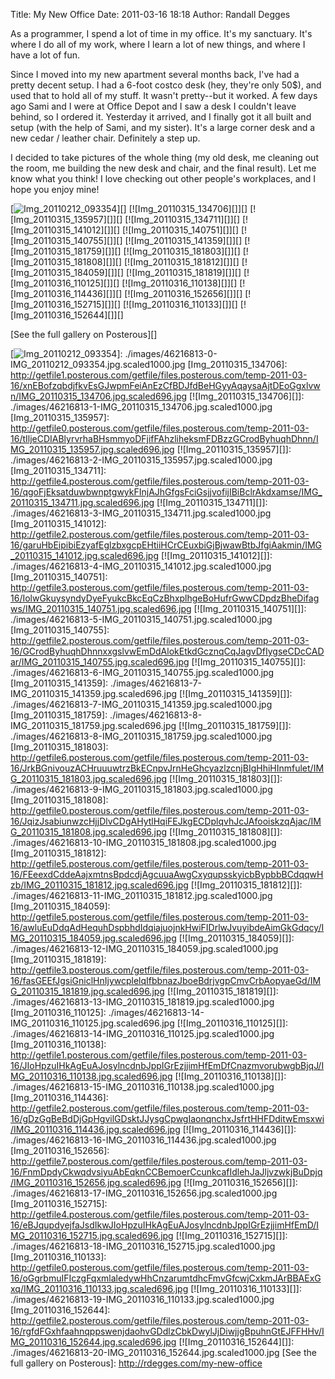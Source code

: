 Title: My New Office
Date: 2011-03-16 18:18
Author: Randall Degges


As a programmer, I spend a lot of time in my office. It's my sanctuary. It's
where I do all of my work, where I learn a lot of new things, and where I have a
lot of fun.

Since I moved into my new apartment several months back, I've had a pretty
decent setup. I had a 6-foot costco desk (hey, they're only 50\$), and used that
to hold all of my stuff. It wasn't pretty--but it worked. A few days ago Sami
and I were at Office Depot and I saw a desk I couldn't leave behind, so I
ordered it. Yesterday it arrived, and I finally got it all built and setup (with
the help of Sami, and my sister). It's a large corner desk and a new cedar /
leather chair. Definitely a step up.

I decided to take pictures of the whole thing (my old desk, me cleaning out the
room, me building the new desk and chair, and the final result). Let me know
what you think! I love checking out other people's workplaces, and I hope you
enjoy mine!

[![Img\_20110212\_093354][]][] [![Img\_20110315\_134706][]][]
[![Img\_20110315\_135957][]][] [![Img\_20110315\_134711][]][]
[![Img\_20110315\_141012][]][] [![Img\_20110315\_140751][]][]
[![Img\_20110315\_140755][]][] [![Img\_20110315\_141359][]][]
[![Img\_20110315\_181759][]][] [![Img\_20110315\_181803][]][]
[![Img\_20110315\_181808][]][] [![Img\_20110315\_181812][]][]
[![Img\_20110315\_184059][]][] [![Img\_20110315\_181819][]][]
[![Img\_20110316\_110125][]][] [![Img\_20110316\_110138][]][]
[![Img\_20110316\_114436][]][] [![Img\_20110316\_152656][]][]
[![Img\_20110316\_152715][]][] [![Img\_20110316\_110133][]][]
[![Img\_20110316\_152644][]][]

[See the full gallery on Posterous][]

  [Img\_20110212\_093354]: ./images/46216813-0-IMG_20110212_093354.jpg.scaled696.jpg
  [![Img\_20110212\_093354][]]: ./images/46216813-0-IMG_20110212_093354.jpg.scaled1000.jpg
  [Img\_20110315\_134706]: http://getfile1.posterous.com/getfile/files.posterous.com/temp-2011-03-16/xnEBofzqbdjfkvEsGJwpmFeiAnEzCfBDJfdBeHGyyAqaysaAjtDEoGgxlvwn/IMG_20110315_134706.jpg.scaled696.jpg
  [![Img\_20110315\_134706][]]: ./images/46216813-1-IMG_20110315_134706.jpg.scaled1000.jpg
  [Img\_20110315\_135957]: http://getfile0.posterous.com/getfile/files.posterous.com/temp-2011-03-16/tIljeCDIABlyrvrhaBHsmmyoDFjifFAhzliheksmFDBzzGCrodByhuqhDhnn/IMG_20110315_135957.jpg.scaled696.jpg
  [![Img\_20110315\_135957][]]: ./images/46216813-2-IMG_20110315_135957.jpg.scaled1000.jpg
  [Img\_20110315\_134711]: http://getfile4.posterous.com/getfile/files.posterous.com/temp-2011-03-16/qgoFjEksatduwbwnptgwykFInjAJhGfgsFciGsjjvofijIBiBclrAkdxamse/IMG_20110315_134711.jpg.scaled696.jpg
  [![Img\_20110315\_134711][]]: ./images/46216813-3-IMG_20110315_134711.jpg.scaled1000.jpg
  [Img\_20110315\_141012]: http://getfile2.posterous.com/getfile/files.posterous.com/temp-2011-03-16/garuHbEipibiEzyafEglzbxgcpEHtiiHCrCEuxbiGjBjwawBtbJfgiAakmin/IMG_20110315_141012.jpg.scaled696.jpg
  [![Img\_20110315\_141012][]]: ./images/46216813-4-IMG_20110315_141012.jpg.scaled1000.jpg
  [Img\_20110315\_140751]: http://getfile3.posterous.com/getfile/files.posterous.com/temp-2011-03-16/IolwGkuysyndyDyeFyukcBkcEqCzBhxplhgeBoHufrGwwCDpdzBheDifagws/IMG_20110315_140751.jpg.scaled696.jpg
  [![Img\_20110315\_140751][]]: ./images/46216813-5-IMG_20110315_140751.jpg.scaled1000.jpg
  [Img\_20110315\_140755]: http://getfile2.posterous.com/getfile/files.posterous.com/temp-2011-03-16/GCrodByhuqhDhnnxxgslvwEmDdAlokEtkdGcznqCqJagvDfIygseCDcCADar/IMG_20110315_140755.jpg.scaled696.jpg
  [![Img\_20110315\_140755][]]: ./images/46216813-6-IMG_20110315_140755.jpg.scaled1000.jpg
  [Img\_20110315\_141359]: ./images/46216813-7-IMG_20110315_141359.jpg.scaled696.jpg
  [![Img\_20110315\_141359][]]: ./images/46216813-7-IMG_20110315_141359.jpg.scaled1000.jpg
  [Img\_20110315\_181759]: ./images/46216813-8-IMG_20110315_181759.jpg.scaled696.jpg
  [![Img\_20110315\_181759][]]: ./images/46216813-8-IMG_20110315_181759.jpg.scaled1000.jpg
  [Img\_20110315\_181803]: http://getfile6.posterous.com/getfile/files.posterous.com/temp-2011-03-16/JrkBGnivouzACHruuuwtrzBkECnpvJrnHeGhcyazlzcnjBIgHhiHInmfulet/IMG_20110315_181803.jpg.scaled696.jpg
  [![Img\_20110315\_181803][]]: ./images/46216813-9-IMG_20110315_181803.jpg.scaled1000.jpg
  [Img\_20110315\_181808]: http://getfile0.posterous.com/getfile/files.posterous.com/temp-2011-03-16/JqizJsabiunwzcHjjDlvCDgAHytlHqiFEJkgECDplqvhJcJAfooiskzqAjac/IMG_20110315_181808.jpg.scaled696.jpg
  [![Img\_20110315\_181808][]]: ./images/46216813-10-IMG_20110315_181808.jpg.scaled1000.jpg
  [Img\_20110315\_181812]: http://getfile5.posterous.com/getfile/files.posterous.com/temp-2011-03-16/FEeexdCddeAajxmtnsBpdcdjAgcuuaAwgCxyqupsskyicbBypbbBCdqqwHzb/IMG_20110315_181812.jpg.scaled696.jpg
  [![Img\_20110315\_181812][]]: ./images/46216813-11-IMG_20110315_181812.jpg.scaled1000.jpg
  [Img\_20110315\_184059]: http://getfile5.posterous.com/getfile/files.posterous.com/temp-2011-03-16/awluEuDdqAdHequhDspbhdIdqiajuojnkHwiFIDrlwJvuyibdeAimGkGdqcy/IMG_20110315_184059.jpg.scaled696.jpg
  [![Img\_20110315\_184059][]]: ./images/46216813-12-IMG_20110315_184059.jpg.scaled1000.jpg
  [Img\_20110315\_181819]: http://getfile3.posterous.com/getfile/files.posterous.com/temp-2011-03-16/fasGEEfJgsiGniclHnIjywcplelqIfbbnazJboeBdrjvgpCmvCrbAopyaeGd/IMG_20110315_181819.jpg.scaled696.jpg
  [![Img\_20110315\_181819][]]: ./images/46216813-13-IMG_20110315_181819.jpg.scaled1000.jpg
  [Img\_20110316\_110125]: ./images/46216813-14-IMG_20110316_110125.jpg.scaled696.jpg
  [![Img\_20110316\_110125][]]: ./images/46216813-14-IMG_20110316_110125.jpg.scaled1000.jpg
  [Img\_20110316\_110138]: http://getfile1.posterous.com/getfile/files.posterous.com/temp-2011-03-16/JIoHpzuIHkAgEuAJosylncdnbJppIGrEzjjimHfEmDfCnazmvorubwgbBjqJ/IMG_20110316_110138.jpg.scaled696.jpg
  [![Img\_20110316\_110138][]]: ./images/46216813-15-IMG_20110316_110138.jpg.scaled1000.jpg
  [Img\_20110316\_114436]: http://getfile2.posterous.com/getfile/files.posterous.com/temp-2011-03-16/gDzGgBeBdDjGpHgvilGDsktJJysgCpwgIaonqnchxJsfrtHHFDditwEmsxwi/IMG_20110316_114436.jpg.scaled696.jpg
  [![Img\_20110316\_114436][]]: ./images/46216813-16-IMG_20110316_114436.jpg.scaled1000.jpg
  [Img\_20110316\_152656]: http://getfile7.posterous.com/getfile/files.posterous.com/temp-2011-03-16/FnmDpdyCkwqdvsiyuAbEqknCCBemoerCcunkcafIdlehJaJljvzwkjBuDpjq/IMG_20110316_152656.jpg.scaled696.jpg
  [![Img\_20110316\_152656][]]: ./images/46216813-17-IMG_20110316_152656.jpg.scaled1000.jpg
  [Img\_20110316\_152715]: http://getfile4.posterous.com/getfile/files.posterous.com/temp-2011-03-16/eBJqupdyejfaJsdIkwJIoHpzuIHkAgEuAJosylncdnbJppIGrEzjjimHfEmD/IMG_20110316_152715.jpg.scaled696.jpg
  [![Img\_20110316\_152715][]]: ./images/46216813-18-IMG_20110316_152715.jpg.scaled1000.jpg
  [Img\_20110316\_110133]: http://getfile0.posterous.com/getfile/files.posterous.com/temp-2011-03-16/oGgrbmuIFIczgFqxmlaledywHhCnzarumtdhcFmvGfcwjCxkmJArBBAExGxq/IMG_20110316_110133.jpg.scaled696.jpg
  [![Img\_20110316\_110133][]]: ./images/46216813-19-IMG_20110316_110133.jpg.scaled1000.jpg
  [Img\_20110316\_152644]: http://getfile2.posterous.com/getfile/files.posterous.com/temp-2011-03-16/rgfdFGxhfaahnqppswenjdaohvGDdlzCbkDwylJjDiwjjgBpuhnGtEJFFHHv/IMG_20110316_152644.jpg.scaled696.jpg
  [![Img\_20110316\_152644][]]: ./images/46216813-20-IMG_20110316_152644.jpg.scaled1000.jpg
  [See the full gallery on Posterous]: http://rdegges.com/my-new-office
